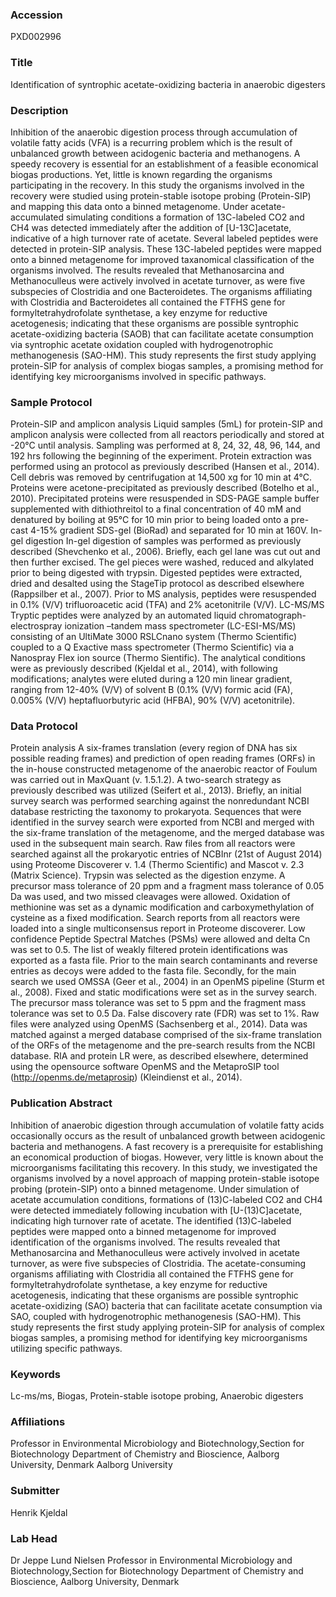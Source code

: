 ### Accession
PXD002996

### Title
Identification of syntrophic acetate-oxidizing bacteria in anaerobic digesters

### Description
Inhibition of the anaerobic digestion process through accumulation of volatile fatty acids (VFA) is a recurring problem which is the result of unbalanced growth between acidogenic bacteria and methanogens. A speedy recovery is essential for an establishment of a feasible economical biogas productions. Yet, little is known regarding the organisms participating in the recovery. In this study the organisms involved in the recovery were studied using protein-stable isotope probing (Protein-SIP) and mapping this data onto a binned metagenome. Under acetate-accumulated simulating conditions a formation of 13C-labeled CO2 and CH4 was detected immediately after the addition of [U-13C]acetate, indicative of a high turnover rate of acetate.  Several labeled peptides were detected in protein-SIP analysis. These 13C-labeled peptides were mapped onto a binned metagenome for improved taxanomical classification of the organisms involved. The results revealed that Methanosarcina and Methanoculleus were actively involved in acetate turnover, as were five subspecies of Clostridia and one Bacteroidetes. The organisms affiliating with Clostridia and Bacteroidetes all contained the FTFHS gene for formyltetrahydrofolate synthetase, a key enzyme for reductive acetogenesis; indicating that these organisms are possible syntrophic acetate-oxidizing bacteria (SAOB) that can facilitate acetate consumption via syntrophic acetate oxidation coupled with hydrogenotrophic methanogenesis (SAO-HM). This study represents the first study applying protein-SIP for analysis of complex biogas samples, a promising method for identifying key microorganisms involved in specific pathways.

### Sample Protocol
Protein-SIP and amplicon analysis Liquid samples (5mL) for protein-SIP and amplicon analysis were collected from all reactors periodically and stored at -20°C until analysis. Sampling was performed at 8, 24, 32, 48, 96, 144, and 192 hrs following the beginning of the experiment. Protein extraction was performed using an protocol as previously described (Hansen et al., 2014). Cell debris was removed by centrifugation at 14,500 xg for 10 min at 4°C.   Proteins were acetone-precipitated as previously described (Botelho et al., 2010). Precipitated proteins were resuspended in SDS-PAGE sample buffer supplemented with dithiothreitol to a final concentration of 40 mM and denatured by boiling at 95°C for 10 min prior to being loaded onto a pre-cast 4-15% gradient SDS-gel (BioRad) and separated for 10 min at 160V.  In-gel digestion In-gel digestion of samples was performed as previously described (Shevchenko et al., 2006). Briefly, each gel lane was cut out and then further excised. The gel pieces were washed, reduced and alkylated prior to being digested with trypsin. Digested peptides were extracted, dried and desalted using the StageTip protocol as described elsewhere (Rappsilber et al., 2007). Prior to MS analysis, peptides were resuspended in 0.1% (V/V) trifluoroacetic acid (TFA) and 2% acetonitrile (V/V).  LC-MS/MS Tryptic peptides were analyzed by an automated liquid chromatograph-electrospray ionization –tandem mass spectrometer (LC-ESI-MS/MS) consisting of an UltiMate 3000 RSLCnano system (Thermo Scientific) coupled to a Q Exactive mass spectrometer (Thermo Scientific) via a Nanospray Flex ion source (Thermo Sientific). The analytical conditions were as previously described (Kjeldal et al., 2014), with following modifications; analytes were eluted during a 120 min linear gradient, ranging from 12-40% (V/V) of solvent B (0.1% (V/V) formic acid (FA), 0.005% (V/V) heptafluorbutyric acid (HFBA), 90% (V/V) acetonitrile).

### Data Protocol
Protein analysis A six-frames translation (every region of DNA has six possible reading frames) and prediction of open reading frames (ORFs) in the in-house constructed metagenome of the anaerobic reactor of Foulum was carried out in MaxQuant (v. 1.5.1.2). A two-search strategy as previously described was utilized (Seifert et al., 2013). Briefly, an initial survey search was performed searching against the nonredundant NCBI database restricting the taxonomy to prokaryota. Sequences that were identified in the survey search were exported from NCBI and merged with the six-frame translation of the metagenome, and the merged database was used in the subsequent main search.  Raw files from all reactors were searched against all the prokaryotic entries of NCBInr (21st of August 2014) using Proteome Discoverer v. 1.4 (Thermo Scientific) and Mascot v. 2.3 (Matrix Science). Trypsin was selected as the digestion enzyme. A precursor mass tolerance of 20 ppm and a fragment mass tolerance of 0.05 Da was used, and two missed cleavages were allowed. Oxidation of methionine was set as a dynamic modification and carboxymethylation of cysteine as a fixed modification. Search reports from all reactors were loaded into a single multiconsensus report in Proteome discoverer. Low confidence Peptide Spectral Matches (PSMs) were allowed and delta Cn was set to 0.5. The list of weakly filtered protein identifications was exported as a fasta file. Prior to the main search contaminants and reverse entries as decoys were added to the fasta file.  Secondly, for the main search we used OMSSA (Geer et al., 2004) in an OpenMS pipeline (Sturm et al., 2008). Fixed and static modifications were set as in the survey search. The precursor mass tolerance was set to 5 ppm and the fragment mass tolerance was set to 0.5 Da. False discovery rate (FDR) was set to 1%. Raw files were analyzed using OpenMS (Sachsenberg et al., 2014). Data was matched against a merged database comprised of the six-frame translation of the ORFs of the metagenome and the pre-search results from the NCBI database. RIA and protein LR were, as described elsewhere, determined using the opensource software OpenMS and the MetaproSIP tool (http://openms.de/metaprosip) (Kleindienst et al., 2014).

### Publication Abstract
Inhibition of anaerobic digestion through accumulation of volatile fatty acids occasionally occurs as the result of unbalanced growth between acidogenic bacteria and methanogens. A fast recovery is a prerequisite for establishing an economical production of biogas. However, very little is known about the microorganisms facilitating this recovery. In this study, we investigated the organisms involved by a novel approach of mapping protein-stable isotope probing (protein-SIP) onto a binned metagenome. Under simulation of acetate accumulation conditions, formations of (13)C-labeled CO2 and CH4 were detected immediately following incubation with [U-(13)C]acetate, indicating high turnover rate of acetate. The identified (13)C-labeled peptides were mapped onto a binned metagenome for improved identification of the organisms involved. The results revealed that Methanosarcina and Methanoculleus were actively involved in acetate turnover, as were five subspecies of Clostridia. The acetate-consuming organisms affiliating with Clostridia all contained the FTFHS gene for formyltetrahydrofolate synthetase, a key enzyme for reductive acetogenesis, indicating that these organisms are possible syntrophic acetate-oxidizing (SAO) bacteria that can facilitate acetate consumption via SAO, coupled with hydrogenotrophic methanogenesis (SAO-HM). This study represents the first study applying protein-SIP for analysis of complex biogas samples, a promising method for identifying key microorganisms utilizing specific pathways.

### Keywords
Lc-ms/ms, Biogas, Protein-stable isotope probing, Anaerobic digesters

### Affiliations
Professor in Environmental Microbiology and Biotechnology,Section for Biotechnology Department of Chemistry and Bioscience, Aalborg University, Denmark
Aalborg University

### Submitter
Henrik Kjeldal

### Lab Head
Dr Jeppe Lund Nielsen
Professor in Environmental Microbiology and Biotechnology,Section for Biotechnology Department of Chemistry and Bioscience, Aalborg University, Denmark


